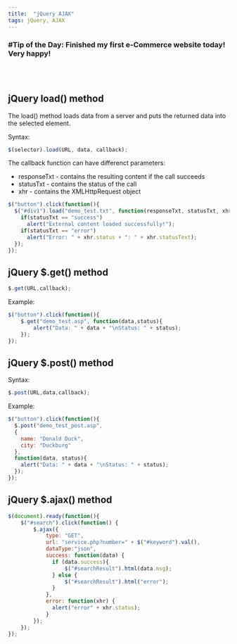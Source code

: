 ```yaml
---
title:  "jQuery AJAX"
tags: jQuery, AJAX
---
```

### \#Tip of the Day: Finished my first e-Commerce website today! Very happy!

<br /><br />

## jQuery load() method

The load() method loads data from a server and puts the returned data into the selected element.

Syntax:

```javascript
$(selector).load(URL, data, callback);
```

The callback function can have differenct parameters:

* responseTxt - contains the resulting content if the call succeeds
* statusTxt - contains the status of the call
* xhr - contains the XMLHttpRequest object

```javascript
$("button").click(function(){
  $("#div1").load("demo_test.txt", function(responseTxt, statusTxt, xhr){
    if(statusTxt == "success")
      alert("External content loaded successfully!");
    if(statusTxt == "error")
      alert("Error: " + xhr.status + ": " + xhr.statusText);
  });
});
```

## jQuery $.get() method

```javascript
$.get(URL,callback);
```

Example:
```javascript
$("button").click(function(){
    $.get("demo_test.asp", function(data,status){
        alert("Data: " + data + "\nStatus: " + status);
    });
});
```

## jQuery $.post() method

Syntax:
```javascript
$.post(URL,data,callback);
```

Example:
```javascript
$("button").click(function(){
  $.post("demo_test_post.asp",
  {
    name: "Donald Duck",
    city: "Duckburg"
  },
  function(data, status){
    alert("Data: " + data + "\nStatus: " + status);
  });
});
```
## jQuery $.ajax() method

```javascript
$(document).ready(function(){
    $("#search").click(function() {
        $.ajax({
            type: "GET",
            url: "service.php?number=" + $("#keyword").val(),
            dataType:"json",
            success: function(data) {
              if (data.success){
                  $("#searchResult").html(data.msg);
              } else {
                  $("#searchResult").html("error");
              }
            },
            error: function(xhr) {
              alert("error" + xhr.status);
            }
        }); 
    });
});
```
